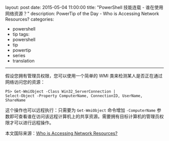 layout: post
date: 2015-05-04 11:00:00
title: "PowerShell 技能连载 - 谁在使用网络资源？"
description: PowerTip of the Day - Who is Accessing Network Resources?
categories:
- powershell
- tip
tags:
- powershell
- tip
- powertip
- series
- translation
---
假设您拥有管理员权限，您可以使用一个简单的 WMI 类来检测某人是否正在通过网络访问您的资源：

    PS> Get-WmiObject -Class Win32_ServerConnection | 
    Select-Object -Property ComputerName, ConnectionID, UserName, ShareName 

这个操作也可以远程执行：只需要为 `Get-WmiObject` 命令增加 `-ComputerName` 参数即可查看谁在访问该远程计算机上的共享资源。需要拥有目标计算机的管理员权限才可以进行远程操作。

<!--more-->
本文国际来源：[Who is Accessing Network Resources?](http://community.idera.com/powershell/powertips/b/tips/posts/who-is-accessing-network-resources)
